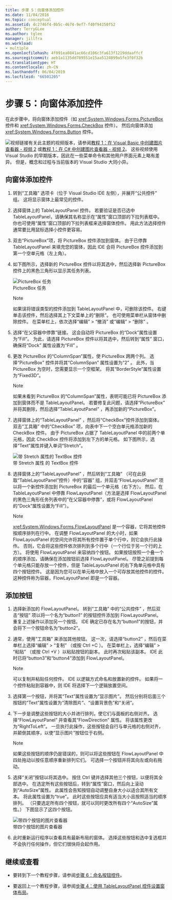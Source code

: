 ```yaml
---
title: 步骤 5：向窗体添加控件
ms.date: 11/04/2016
ms.topic: conceptual
ms.assetid: dc2746f4-0b5c-4674-9ef7-f40f94150f52
author: TerryGLee
ms.author: tglee
manager: jillfra
ms.workload:
- multiple
ms.openlocfilehash: 4f091ea0841ac66cd106c3fa613f1219ddaaffcf
ms.sourcegitcommit: aeb1a1135dd789551e15aa5124099a5fe3f0f32b
ms.translationtype: HT
ms.contentlocale: zh-CN
ms.lasthandoff: 06/04/2019
ms.locfileid: "66501205"
---
```

# <a name="step-5-add-controls-to-your-form"></a>步骤 5：向窗体添加控件
在此步骤中，将向窗体添加控件（如 <xref:System.Windows.Forms.PictureBox> 控件和 <xref:System.Windows.Forms.CheckBox> 控件）。 然后向窗体添加 <xref:System.Windows.Forms.Button> 控件。

 ![视频链接](../data-tools/media/playvideo.gif)有关此主题的视频版本，请参阅[教程 1：在 Visual Basic 中创建图片查看器 - 视频 2](http://go.microsoft.com/fwlink/?LinkId=205211) 或[教程 1：在 C# 中创建图片查看器 - 视频 2](http://go.microsoft.com/fwlink/?LinkId=205200)。 这些视频使用 Visual Studio 的早期版本，因此在一些菜单命令和其他用户界面元素上略有差异。 但是，概念和过程与当前版本的 Visual Studio 大同小异。

## <a name="to-add-controls-to-your-form"></a>向窗体添加控件

1. 转到“工具箱”  选项卡（位于 Visual Studio IDE 左侧），并展开“公共控件”  组。 这将显示窗体上最常见的控件。

2. 选择窗体上的 TableLayoutPanel  控件。 若要验证是否已选中 TableLayoutPanel，请确保其名称显示在“属性”窗口顶部的下拉列表框中。  你也可使用“属性”窗口顶部的下拉列表框来选择窗体控件。  用此方法选择控件通常要比用鼠标选择小控件更容易。

3. 双击“PictureBox”项，将 PictureBox 控件添加到窗体。  由于已停靠 TableLayoutPanel 来填充您的窗体，因此 IDE 会将 PictureBox 控件添加到第一个空单元格（左上角）。

4. 如下图所示，选择新的 PictureBox  控件以将其选中，然后选择新 PictureBox 控件上的黑色三角形以显示其任务列表。

     ![PictureBox 任务](../ide/media/express_pictureboxtasks.png)<br/>PictureBox 任务 

    > [!NOTE]
    > 如果误将错误类型的控件添加到 TableLayoutPanel 中，可删除该控件。 右键单击该控件，然后选择其上下文菜单上的“删除”。  也可使用菜单栏从窗体中删除控件。 在菜单栏上，依次选择“编辑”   > “撤消”  或“编辑”   > “删除”  。

5. 选择“在父容器中停靠”链接。  这会自动将 PictureBox 的“Dock”属性设置为“Fill”。   为此，请选择 PictureBox  控件以将其选中，然后转到“属性”  窗口，确保将“Dock”  属性设置为“Fill”  。

6. 更改 PictureBox 的“ColumnSpan”属性，使 PictureBox 跨两个列。  选择“PictureBox”  控件并将其“ColumnSpan”  属性设置为“2”  。 此外，当 PictureBox 为空时，您需要显示一个空框架。 将其“BorderStyle”属性设置为“Fixed3D”。  

    > [!NOTE]
    > 如果未看到 PictureBox 的“ColumnSpan”属性，表明可能已将 PictureBox 添加到窗体而不是 TableLayoutPanel。  若要修复此问题，请选择“PictureBox”  并将其删除，然后选择“TableLayoutPanel”  ，再添加新的“PictureBox”。

7. 选择窗体上的“TableLayoutPanel”  ，然后将“CheckBox”控件添加到窗体。 双击“工具箱”  中的“CheckBox”  项，向表中下一个空白单元格添加新的 CheckBox 控件。 由于 PictureBox 占据了 TableLayoutPanel 中的前两个单元格，因此 CheckBox 控件将添加到左下方的单元格。 如下图所示，选择“Text”属性并键入单词“Stretch”。  

     ![带 Stretch 属性的 TextBox 控件](../ide/media/express_pictureviewercheckbox.png)<br/>带 Stretch 属性  的 TextBox 控件 

8. 选择窗体上的“TableLayoutPanel”  ，然后转到“工具箱”  （可在此获取“TableLayoutPanel”控件）中的“容器”  组，并双击“FlowLayoutPanel”  项以将一个新控件添加到 PictureBox 的最后一个单元格（右下方）。 然后，在 TableLayoutPanel 中停靠 FlowLayoutPanel（方法是选择 FlowLayoutPanel 的黑色三角形任务列表中的“在父容器中停靠”，或将 FlowLayoutPanel 的“Dock”属性设置为“Fill”）。   

    > [!NOTE]
    > <xref:System.Windows.Forms.FlowLayoutPanel> 是一个容器，它将其他控件按顺序排列在行中。 在调整 FlowLayoutPanel 的大小时，如果 FlowLayoutPanel 的空间允许将其所有控件置于单个行中，则它会执行此操作。 否则，它会将这些控件依次排列到多个行中（一个行位于另一个行的上方）。 将使用 FlowLayoutPanel 来容纳四个按钮。 如果按钮按照一个叠一个的顺序添加，请确保在添加按钮前选择 FlowLayoutPanel。 尽管之前提到每个单元格只能存放一个控件，但是 TableLayoutPanel 的右下角单元格中具有四个按钮控件。 这是因为您可以在单元格中放入一个可存放其他控件的控件。 这种控件称为容器，FlowLayoutPanel 即是一个容器。

## <a name="to-add-buttons"></a>添加按钮

1. 选择新添加的 FlowLayoutPanel。 转到“工具箱”  中的“公共控件”  ，然后双击“按钮”  项以将一个名为“button1”  的按钮控件添加到 FlowLayoutPanel。 重复上述操作以添加另一个按钮。 IDE 确定已存在名为“button1”的按钮，并会将下一个按钮命名为“button2”。  

2. 通常，使用“工具箱”  来添加其他按钮。 这一次，请选择“button2”  ，然后在菜单栏上选择“编辑”   > “复制”  （或按 Ctrl  +C  ）。 在菜单栏上，选择“编辑”   > “粘贴”  （或按 Ctrl  +V  ）以粘贴按钮的副本。 此时再次粘贴该副本。 IDE 此时已将“button3”和“button4”添加到 FlowLayoutPanel。  

    > [!NOTE]
    > 可以复制并粘贴任何控件。 IDE 以逻辑方式命名和放置新的控件。 如果将一个控件粘贴到容器中，则 IDE 将选择下一个逻辑放置空间。

3. 选择第一个按钮，并将其“Text”属性设置为“显示图片”。   然后分别将后面三个按钮的“Text”属性设置为“清除图片”、“设置背景色”和“关闭”。    

4. 下一步是调整这些按钮的大小并进行排列，使它们与面板的右侧对齐。 选择“FlowLayoutPanel”  并查看其“FlowDirection”  属性。 将该属性更改为“RightToLeft”。  一旦执行此操作，这些按钮会自行与单元格的右侧对齐，并颠倒其顺序，以使“显示图片”按钮位于右侧。 

    > [!NOTE]
    > 如果这些按钮的顺序仍是错误的，则可以将这些按钮在 FlowLayoutPanel 中四处拖动以按任意顺序重新排列它们。 可选择一个按钮并将其向左或向右拖动。

5. 选择“关闭”按钮以将其选中。  按住 Ctrl  键并选择其他三个按钮，以便将其全部选中。 在选定所有这些按钮后，转到“属性”窗口，然后向上滚动到“AutoSize”属性。   此属性会告知按钮自动调整自身大小以适合其所有文本。 将此属性设置为“true”。  此时这些按钮应具有适当大小且按照适当的顺序排列。 （只要选定所有四个按钮，就可以同时更改所有四个“AutoSize”属性。）  下图显示了这四个按钮。

     ![带四个按钮的图片查看器](../ide/media/express_autosize.png)<br/>带四个按钮的图片查看器 

6. 此时重新运行程序以查看具有最新布局的窗体。 选择这些按钮和选中复选框并不会执行任何操作，但它们很快将会起作用。

## <a name="to-continue-or-review"></a>继续或查看

- 要转到下一个教程步骤，请参阅[步骤 6：命名按钮控件](../ide/step-6-name-your-button-controls.md)。

- 要返回上一个教程步骤，请参阅[步骤 4：使用 TableLayoutPanel 控件设置窗体布局](../ide/step-4-lay-out-your-form-with-a-tablelayoutpanel-control.md)。

